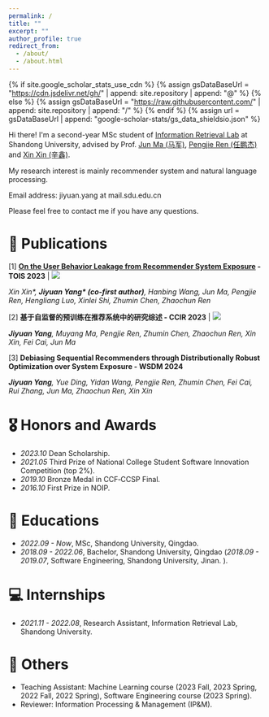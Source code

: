 ```yaml
---
permalink: /
title: ""
excerpt: ""
author_profile: true
redirect_from: 
  - /about/
  - /about.html
---
```


{% if site.google_scholar_stats_use_cdn %}
{% assign gsDataBaseUrl = "https://cdn.jsdelivr.net/gh/" | append: site.repository | append: "@" %}
{% else %}
{% assign gsDataBaseUrl = "https://raw.githubusercontent.com/" | append: site.repository | append: "/" %}
{% endif %}
{% assign url = gsDataBaseUrl | append: "google-scholar-stats/gs_data_shieldsio.json" %}

<span class='anchor' id='about-me'></span>
Hi there! I'm a second-year MSc student of [Information Retrieval Lab](https://ir.sdu.edu.cn/index_en.htm) at Shandong University, advised by  Prof. [Jun Ma (马军)](https://ir.sdu.edu.cn/~junma/~junma_en.htm), [Pengjie Ren (任鹏杰)](https://pengjieren.github.io/) and [Xin Xin (辛鑫)](https://xinxin-me.github.io/).

My research interest is mainly recommender system and natural language processing. 

Email address: jiyuan.yang at mail.sdu.edu.cn

Please feel free to contact me if you have any questions.

# 📝 Publications 

<!-- <div class='paper-box'> -->

<div class='paper-box-text' markdown="1">

[1] **[On the User Behavior Leakage from Recommender System Exposure](https://dl.acm.org/doi/full/10.1145/3568954) - TOIS 2023** \| [![](https://img.shields.io/github/stars/nancheng58/On-the-User-Behavior-Leakage-from-Recommender-System-Exposure?style=social&label=Code+Stars)](https://github.com/nancheng58/On-the-User-Behavior-Leakage-from-Recommender-System-Exposure)

*Xin Xin\*, **Jiyuan Yang\* (co-first author)**, Hanbing Wang, Jun Ma, Pengjie Ren, Hengliang Luo, Xinlei Shi, Zhumin Chen, Zhaochun Ren*

[2] **基于自监督的预训练在推荐系统中的研究综述 - CCIR 2023** \| [![](https://img.shields.io/github/stars/nancheng58/Self-supervised-learning-for-Sequential-Recommender-Systems?style=social&label=Code+Stars)](https://github.com/nancheng58/Self-supervised-learning-for-Sequential-Recommender-Systems)

***Jiyuan Yang**, Muyang Ma, Pengjie Ren, Zhumin Chen, Zhaochun Ren, Xin Xin, Fei Cai, Jun Ma*

[3] **Debiasing Sequential Recommenders through Distributionally Robust Optimization over System Exposure - WSDM 2024**

***Jiyuan Yang**, Yue Ding, Yidan Wang, Pengjie Ren, Zhumin Chen, Fei Cai, Rui Zhang, Jun Ma, Zhaochun Ren, Xin Xin*
<!-- <span class='anchor' id='project-experience'></span> -->

<!-- # 🛠️ Project experience -->

<!-- <div class='paper-box'><div class='paper-box-image'><div><div class="badge">Aizoo</div><img src='images/projects/aizoo.png' alt="sym" width="100%"></div></div>
<div class='paper-box-text' markdown="1">

[Aizoo - A visual deep learning model building and cloud computing platform]

Pengjie Ren, **Hanbing Wang**, Hongtao Tian, Guojun Yan, Chaoyu Shi, Min Wei, Jiyuan Yang, et al.

[**Project information**]
- Develop and test some operators, collect information about these operators(including formulas, backgrounds, source papers, etc) and implement a pedestrian detection task based on Aizoo. 
</div>
</div> -->

<!-- <div class='paper-box'><div class='paper-box-image'><div><div class="badge">Electronic perpetual calendar</div><img src='images/projects/calendar.jpg' alt="sym" width="100%"></div></div>
<div class='paper-box-text' markdown="1">

[Electronic perpetual calendar]

**Hanbing Wang**

[**Project information**]
- Invented an electronic perpetual calendar from scratch. 
- Circuit design and printing, MCU programming, application of various chips such as HC-05, DHT11, DS1302, LCD1602, MQ-2, etc. 
- Functions include time display, solar terms display, conversion of lunar calendar and Gregorian calendar, alarm clock with customized music, smoke alarm, measurements of temperature and humidity, remote Bluetooth control. 
</div>
</div> -->

<!-- <div class='paper-box'><div class='paper-box-image'><div><div class="badge">Driverless Assistant Aystem</div><img src='images/projects/Ascend.png' alt="sym" width="100%"></div></div>
<div class='paper-box-text' markdown="1">

[A full stack driverless assistant system based on Huawei Ascend]

Haiqiao Hong, **Hanbing Wang**, Qitao Zhao

[**Project information**]
- Invented a road information detection system which can transmit the detection results to the terminal(eg. screen. a website in our project) in real time. 
- Hardware includes the use of Raspberry Pi, Zynq, Atlas 200DK, 3D-printing, Wireless video signal transmission.
- Software includes improving the effciency of real time object detection algorithm, design a webpage to display all the information. 
</div>
</div> -->

<!-- <div class='paper-box'><div class='paper-box-image'><div><div class="badge">Style Transfer</div><img src='images/projects/transfer.jpg' alt="sym" width="100%"></div></div>
<div class='paper-box-text' markdown="1">

[A real time image style transfer system]

Haiqiao Hong, **Hanbing Wang**, Qitao Zhao

[**Project information**]
- Invented a real time style transfer framework which can transfer the image/video style captured by a camera and display it on a webpage. 
- Developed a computer application which can achieve style transfer as long as you download our app. 
- Software includes real time style transfer algorithm, webpage design, video streaming and application development. 
</div>
</div> -->

<!-- <div class='paper-box'><div class='paper-box-image'><div><div class="badge">Equipment Management System</div><img src='images/projects/deviceManagement.png' alt="sym" width="100%"></div></div>
<div class='paper-box-text' markdown="1">

[Laboratory instrument and equipment management system]

**Hanbing Wang**

[**Project information**]
- Developed an online equipment Management System including React based front-end, Springboot based back-end and MySQL Database. 
- Functions includes data addition, deletion, modification query, system login, fuzzy search, paging display, data statistics(according to price or quantity) and statistics display(line chart).
</div>
</div> -->

<!-- <div class='paper-box'><div class='paper-box-image'><div><div class="badge">Interdisciplinary Project</div><img src='images/projects/law.png' alt="sym" width="100%"></div></div>
<div class='paper-box-text' markdown="1">

[Research on copyright protection obligations and technical regulation of cloud storage service providers based on deep learning ——Take Baidu online disk as an example]

**Hanbing Wang**, Cheng Zhang, Zihao Xiao, Chengzhuo Li, Hankang Sun, Xinyu Shen

[**Project information**]
- This is an interdisciplinary project between computer science and law. 
- Knowledge includes fast video/image/text detection and comparison algorithm in various situations. 
</div>
</div> -->

<!-- <div class='paper-box'><div class='paper-box-image'><div><div class="badge">Interdisciplinary Project</div><img src='images/projects/biology.png' alt="sym" width="100%"></div></div>
<div class='paper-box-text' markdown="1">

[An online website for querying the signal pathways of hematopoietic cells in human body]

**Hanbing Wang**, Xiaoyu Ji, Bingyang Cui, Baoxun Du, Zihan Liu

[**Project information**]
- This is an interdisciplinary project between computer science and biology.
- Mapped the complete signal pathway of hematopoietic cells in human body, and made a web page for display. The webpage supports addition, deletion, modification, search of genes, fisheye magnification and freely adjusting gene arrangement. 
</div>
</div> -->

<!-- - **Aizoo - A visual deep learning model building and cloud computing platform** I'm in charge of writing some operators and collect information about common operators.  -->
<!-- - **Laboratory instrument and equipment management system** includes: React based front-end framework, Springboot based back-end and MySQL Database.  -->
<!--                -->

# 🎖 Honors and Awards
- *2023.10* Dean Scholarship.
- *2021.05* Third Prize of National College Student Software Innovation Competition (top 2%).
- *2019.10* Bronze Medal in CCF‑CCSP Final.
- *2016.10* First Prize in NOIP.

# 📖 Educations
- *2022.09 - Now*, MSc, Shandong University, Qingdao. 
- *2018.09 - 2022.06*, Bachelor, Shandong University, Qingdao  (*2018.09 - 2019.07*, Software Engineering, Shandong University, Jinan. ).


# 💻 Internships
- *2021.11 - 2022.08*, Research Assistant, Information Retrieval Lab, Shandong University.

# 💬 Others
- Teaching Assistant: Machine Learning course (2023 Fall, 2023 Spring, 2022 Fall, 2022 Spring),  Software Engineering course (2023 Spring).
- Reviewer: Information Processing & Management (IP&M).